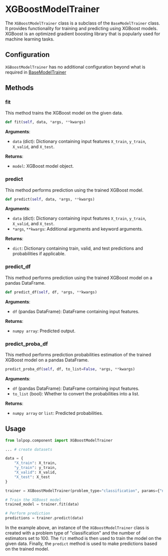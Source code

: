 # XGBoostModelTrainer

The `XGBoostModelTrainer` class is a subclass of the `BaseModelTrainer` class. It provides functionality for training and predicting using XGBoost models. XGBoost is an optimized gradient boosting library that is popularly used for machine learning tasks.

## Configuration

`XGBoostModelTrainer` has no additional configuration beyond what is required in [BaseModelTrainer](base_model_trainer.md)

## Methods

### fit 
This method trains the XGBoost model on the given data.

```python 
def fit(self, data, *args, **kwargs)
```

**Arguments**:

- `data` (dict): Dictionary containing input features `X_train`, `y_train`, `X_valid`, and `X_test`.


**Returns**:

- `model`: XGBoost model object.

### predict 
This method performs prediction using the trained XGBoost model.

```python
def predict(self, data, *args, **kwargs)
```

**Arguments**:

- `data` (dict): Dictionary containing input features `X_train`, `y_train`, `X_valid`, and `X_test`.
- `*args`, `**kwargs`: Additional arguments and keyword arguments.

**Returns**:

- `dict`: Dictionary containing train, valid, and test predictions and probabilities if applicable.

### predict_df 
This method performs prediction using the trained XGBoost model on a pandas DataFrame.

```python
def predict_df(self, df, *args, **kwargs)
```
**Arguments**:

- `df` (pandas DataFrame): DataFrame containing input features.

**Returns**:

- `numpy array`: Predicted output.

### predict_proba_df 
This method performs prediction probabilities estimation of the trained XGBoost model on a pandas DataFrame.

```python 
predict_proba_df(self, df, to_list=False, *args, **kwargs)
```

**Arguments**:

- `df` (pandas DataFrame): DataFrame containing input features.
- `to_list` (bool): Whether to convert the probabilities into a list.

**Returns**:

- `numpy array` or `list`: Predicted probabilities.

## Usage

```python
from lolpop.component import XGBoostModelTrainer 

... # create datasets

data = {
    "X_train": X_train,
    "y_train": y_train,
    "X_valid": X_valid,
    "X_test": X_test
}

trainer = XGBoostModelTrainer(problem_type="classification", params={"n_estimators": 100})

# Train the XGBoost model
trained_model = trainer.fit(data)

# Perform prediction
predictions = trainer.predict(data)
```
In the example above, an instance of the `XGBoostModelTrainer` class is created with a problem type of "classification" and the number of estimators set to 100. The `fit` method is then used to train the model on the given data. Finally, the `predict` method is used to make predictions based on the trained model.